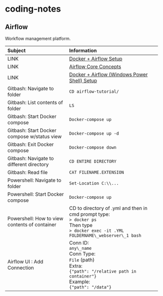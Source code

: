 # coding-notes

## Airflow
Workflow management platform.

Subject                                    |Information                                                                                                                                                                                  
:---------------------------------------------|:-----------------------------------------------------------------------------------------------------------------------------------------------------------------------------------------------
LINK                                         |[Docker + Airflow Setup](https://www.youtube.com/watch?v=vvr_WNzEXBE)                                                                                                                          
LINK                                         |[Airflow Core Concepts](https://airflow.apache.org/docs/stable/concepts.html)                                                                                                                  
LINK                                         |[Docker + Airflow (Windows Power Shell) Setup](https://youtu.be/20HDFbYyAY0)                                                                                                                   
Gitbash: Navigate to folder                  |`CD airflow-tutorial/`                                                                                                                                                                           
Gitbash: List contents of folder             |`LS`                                                                                                                                                                                             
Gitbash: Start Docker compose                |`Docker-compose up`                                                                                                                                                                              
Gitbash: Start Docker compose w/status view  |`Docker-compose up -d`                                                                                                                                                                           
Gitbash: Exit Docker compose                 |`Docker-compose down`                                                                                                                                                                            
Gitbash: Navigate to different directory     |`CD ENTIRE DIRECTORY`                                                                                                                                                                            
Gitbash: Read file                           |`CAT FILENAME.EXTENSION`                                                                                                                                                                         
Powershell: Navigate to folder               |`Set-Location C:\\...`                                                                                                                                                                           
Powershell: Start Docker compose             |`Docker-compose up`                                                                                                                                                                              
Powershell: How to view contents of container|CD to directory of .yml and then in cmd prompt type:<br>`> docker ps`<br>Then type<br>`> docker exec -it .YML FOLDERNAME\_webserver\_1 bash`                                 
Airflow UI : Add Connection                  |Conn ID:<br>`any\_name`<br>Conn Type:<br>`File` (path)<br>Extra:<br>`{"path": "/relative path in container"}`<br>Example:<br>`{"path": "/data"}`


